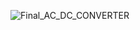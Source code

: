 
![Final_AC_DC_CONVERTER](https://user-images.githubusercontent.com/12982852/145383704-26eb7baf-8dde-486e-8d3d-dd733feebf53.PNG)
